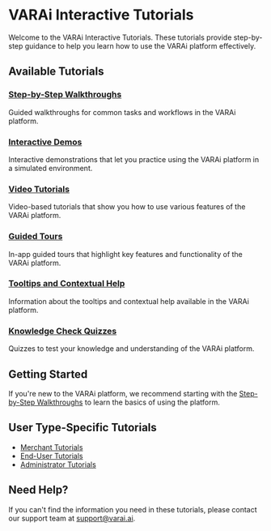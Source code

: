 # VARAi Interactive Tutorials

Welcome to the VARAi Interactive Tutorials. These tutorials provide step-by-step guidance to help you learn how to use the VARAi platform effectively.

## Available Tutorials

### [Step-by-Step Walkthroughs](./walkthroughs.md)
Guided walkthroughs for common tasks and workflows in the VARAi platform.

### [Interactive Demos](./interactive-demos.md)
Interactive demonstrations that let you practice using the VARAi platform in a simulated environment.

### [Video Tutorials](./video-tutorials.md)
Video-based tutorials that show you how to use various features of the VARAi platform.

### [Guided Tours](./guided-tours.md)
In-app guided tours that highlight key features and functionality of the VARAi platform.

### [Tooltips and Contextual Help](./tooltips-contextual-help.md)
Information about the tooltips and contextual help available in the VARAi platform.

### [Knowledge Check Quizzes](./knowledge-check-quizzes.md)
Quizzes to test your knowledge and understanding of the VARAi platform.

## Getting Started

If you're new to the VARAi platform, we recommend starting with the [Step-by-Step Walkthroughs](./walkthroughs.md) to learn the basics of using the platform.

## User Type-Specific Tutorials

- [Merchant Tutorials](./walkthroughs.md#merchant-tutorials)
- [End-User Tutorials](./walkthroughs.md#end-user-tutorials)
- [Administrator Tutorials](./walkthroughs.md#administrator-tutorials)

## Need Help?

If you can't find the information you need in these tutorials, please contact our support team at support@varai.ai.